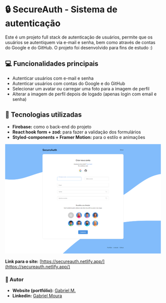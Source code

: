 # :lock: SecureAuth - Sistema de autenticação

Este é um projeto full stack de autenticação de usuários, permite que os usuários se autentiquem via e-mail e senha, bem como através de contas do Google e do GitHub. O projeto foi desenvolvido para fins de estudo :)

## :computer: Funcionalidades principais

- Autenticar usuários com e-mail e senha
- Autenticar usuários com contas do Google e do GitHub
- Selecionar um avatar ou carregar uma foto para a imagem de perfil
- Alterar a imagem de perfil depois de logado (apenas login com email e senha)

## :hammer: Tecnologias utilizadas

- **Firebase:** como o back-end do projeto
- **React hook form + zod:** para fazer a validação dos formulários
- **Styled-components + Framer Motion:** para o estilo e animações

![](./public/secureauth.png)

**Link para o site:** [https://secureauth.netlify.app/](https://secureauth.netlify.app/)

### :raising_hand: Autor

- **Website (portfólio):**  [Gabriel M.](https://gmouradev.netlify.app/)
- **Linkedin:**  [Gabriel Moura](https://www.linkedin.com/in/gabriel-moura-b63382161/)
